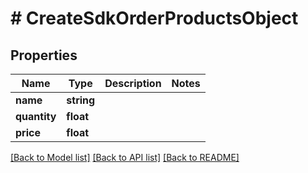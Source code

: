 # # CreateSdkOrderProductsObject

## Properties

Name | Type | Description | Notes
------------ | ------------- | ------------- | -------------
**name** | **string** |  |
**quantity** | **float** |  |
**price** | **float** |  |

[[Back to Model list]](../../README.md#models) [[Back to API list]](../../README.md#endpoints) [[Back to README]](../../README.md)
